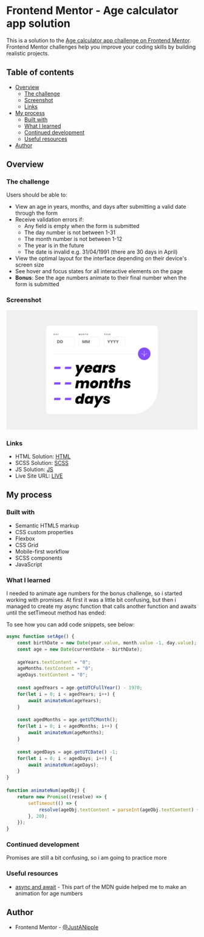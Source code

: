 # Frontend Mentor - Age calculator app solution

This is a solution to the [Age calculator app challenge on Frontend Mentor](https://www.frontendmentor.io/challenges/age-calculator-app-dF9DFFpj-Q). Frontend Mentor challenges help you improve your coding skills by building realistic projects. 

## Table of contents

- [Overview](#overview)
  - [The challenge](#the-challenge)
  - [Screenshot](#screenshot)
  - [Links](#links)
- [My process](#my-process)
  - [Built with](#built-with)
  - [What I learned](#what-i-learned)
  - [Continued development](#continued-development)
  - [Useful resources](#useful-resources)
- [Author](#author)

## Overview

### The challenge

Users should be able to:

- View an age in years, months, and days after submitting a valid date through the form
- Receive validation errors if:
  - Any field is empty when the form is submitted
  - The day number is not between 1-31
  - The month number is not between 1-12
  - The year is in the future
  - The date is invalid e.g. 31/04/1991 (there are 30 days in April)
- View the optimal layout for the interface depending on their device's screen size
- See hover and focus states for all interactive elements on the page
- **Bonus**: See the age numbers animate to their final number when the form is submitted

### Screenshot

![](design/screenshot.png)

### Links

- HTML Solution: [HTML](https://github.com/JustANipple/age-calculator-app/blob/master/index.html)
- SCSS Solution: [SCSS](https://github.com/JustANipple/age-calculator-app/blob/master/styles/main.scss)
- JS Solution: [JS](https://github.com/JustANipple/age-calculator-app/blob/master/script/script.js)
- Live Site URL: [LIVE](https://justanipple.github.io/age-calculator-app/)

## My process

### Built with

- Semantic HTML5 markup
- CSS custom properties
- Flexbox
- CSS Grid
- Mobile-first workflow
- SCSS components
- JavaScript

### What I learned

I needed to animate age numbers for the bonus challenge, so i started working with promises.
At first it was a little bit confusing, but then i managed to create my async function that calls another function and awaits until the setTimeout method has ended:

To see how you can add code snippets, see below:

```js
async function setAge() {
    const birthDate = new Date(year.value, month.value -1, day.value);
    const age = new Date(currentDate - birthDate);

    ageYears.textContent = "0";
    ageMonths.textContent = "0";
    ageDays.textContent = "0";

    const agedYears = age.getUTCFullYear() - 1970;
    for(let i = 0; i < agedYears; i++) {
        await animateNum(ageYears);
    }

    const agedMonths = age.getUTCMonth();
    for(let i = 0; i < agedMonths; i++) {
        await animateNum(ageMonths);
    }
    
    const agedDays = age.getUTCDate() -1;
    for(let i = 0; i < agedDays; i++) {
        await animateNum(ageDays);
    }
}

function animateNum(ageObj) {
    return new Promise((resolve) => {
        setTimeout(() => {
            resolve(ageObj.textContent = parseInt(ageObj.textContent) + 1);
        }, 20);
    });
}
```

### Continued development

Promises are still a bit confusing, so i am going to practice more

### Useful resources

- [async and await](https://developer.mozilla.org/en-US/docs/Learn/JavaScript/Asynchronous/Implementing_a_promise-based_API#using_async_and_await_with_the_alarm_api) - This part of the MDN guide helped me to make an animation for age numbers

## Author

- Frontend Mentor - [@JustANipple](https://www.frontendmentor.io/profile/JustANipple)
